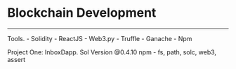 # Blockchain Development

<hr/>
Tools.
- Solidity
- ReactJS
- Web3.py
- Truffle
- Ganache
- Npm
<p>
Project One: InboxDapp. 
Sol Version @0.4.10
npm - fs, path, solc, web3, assert
</p>
